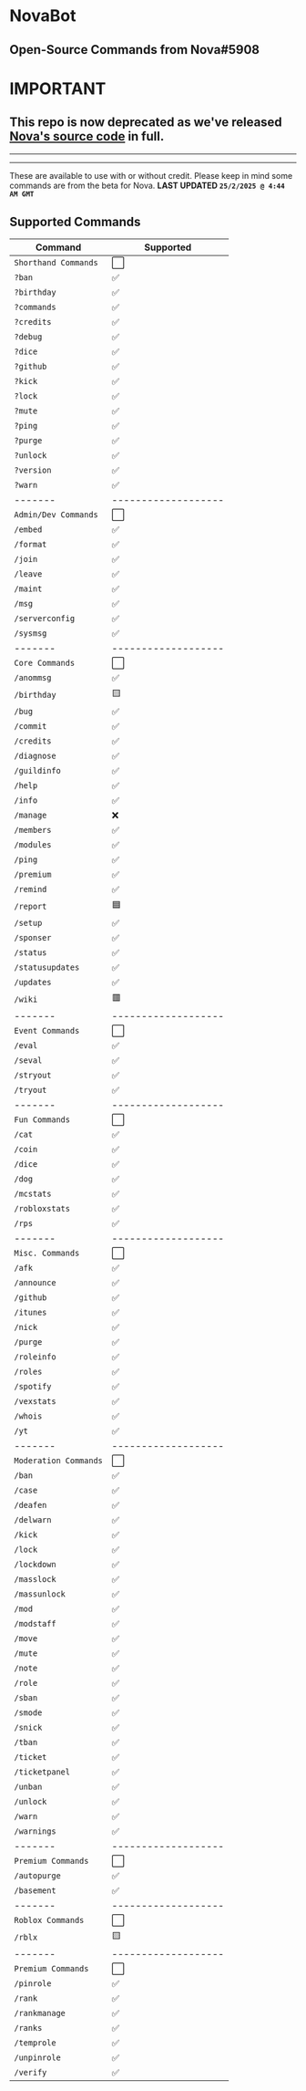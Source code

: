 # NovaBot
Open-Source Commands from Nova#5908
---
# IMPORTANT
## This repo is now deprecated as we've released [Nova's source code](https://github.com/Nirmini/NovaBot) in full.
---


---
These are available to use with or without credit.
Please keep in mind some commands are from the beta for Nova.
**LAST UPDATED `25/2/2025 @ 4:44 AM GMT`**

## Supported Commands
| Command  | Supported          |
| -------  | ------------------- |
| `Shorthand Commands` | :white_large_square: |
| `?ban` | :white_check_mark: |
| `?birthday` | :white_check_mark: |
| `?commands` | :white_check_mark: |
| `?credits` | :white_check_mark: |
| `?debug` | :white_check_mark: |
| `?dice` | :white_check_mark: |
| `?github` | :white_check_mark: |
| `?kick` | :white_check_mark: |
| `?lock` | :white_check_mark: |
| `?mute` | :white_check_mark: |
| `?ping` | :white_check_mark: |
| `?purge` | :white_check_mark: |
| `?unlock` | :white_check_mark: |
| `?version` | :white_check_mark: |
| `?warn` | :white_check_mark: |
| -------  | ------------------- |
| `Admin/Dev Commands` | :white_large_square: |
| `/embed` | :white_check_mark: |
| `/format` | :white_check_mark: |
| `/join` | :white_check_mark: |
| `/leave` | :white_check_mark: |
| `/maint` | :white_check_mark: |
| `/msg` | :white_check_mark: |
| `/serverconfig` | :white_check_mark: |
| `/sysmsg` | :white_check_mark: |
| -------  | ------------------- |
| `Core Commands` | :white_large_square: |
| `/anommsg` | :white_check_mark: |
| `/birthday` | :yellow_square: |
| `/bug` | :white_check_mark: |
| `/commit` | :white_check_mark: |
| `/credits` | :white_check_mark: |
| `/diagnose` | :white_check_mark: |
| `/guildinfo` | :white_check_mark: |
| `/help` | :white_check_mark: |
| `/info` | :white_check_mark: |
| `/manage` | :x: |
| `/members` | :white_check_mark: |
| `/modules` | :white_check_mark: |
| `/ping` | :white_check_mark: |
| `/premium` | :white_check_mark: |
| `/remind` | :white_check_mark: |
| `/report` | :blue_square: |
| `/setup` | :white_check_mark: |
| `/sponser` | :white_check_mark: |
| `/status` | :white_check_mark: |
| `/statusupdates` | :white_check_mark: |
| `/updates` | :white_check_mark: |
| `/wiki` | :red_square: |
| -------  | ------------------- |
| `Event Commands` | :white_large_square: |
| `/eval` | :white_check_mark: |
| `/seval` | :white_check_mark: |
| `/stryout` | :white_check_mark: |
| `/tryout` | :white_check_mark: |
| -------  | ------------------- |
| `Fun Commands` | :white_large_square: |
| `/cat` | :white_check_mark: |
| `/coin` | :white_check_mark: |
| `/dice` | :white_check_mark: |
| `/dog` | :white_check_mark: |
| `/mcstats` | :white_check_mark: |
| `/robloxstats` | :white_check_mark: |
| `/rps` | :white_check_mark: |
| -------  | ------------------- |
| `Misc. Commands` | :white_large_square: |
| `/afk` | :white_check_mark: |
| `/announce` | :white_check_mark: |
| `/github` | :white_check_mark: |
| `/itunes` | :white_check_mark: |
| `/nick` | :white_check_mark: |
| `/purge` | :white_check_mark: |
| `/roleinfo` | :white_check_mark: |
| `/roles` | :white_check_mark: |
| `/spotify` | :white_check_mark: |
| `/vexstats` | :white_check_mark: |
| `/whois` | :white_check_mark: |
| `/yt` | :white_check_mark: |
| -------  | ------------------- |
| `Moderation Commands` | :white_large_square: |
| `/ban` | :white_check_mark: |
| `/case` | :white_check_mark: |
| `/deafen` | :white_check_mark: |
| `/delwarn` | :white_check_mark: |
| `/kick` | :white_check_mark: |
| `/lock` | :white_check_mark: |
| `/lockdown` | :white_check_mark: |
| `/masslock` | :white_check_mark: |
| `/massunlock` | :white_check_mark: |
| `/mod` | :white_check_mark: |
| `/modstaff` | :white_check_mark: |
| `/move` | :white_check_mark: |
| `/mute` | :white_check_mark: |
| `/note` | :white_check_mark: |
| `/role` | :white_check_mark: |
| `/sban` | :white_check_mark: |
| `/smode` | :white_check_mark: |
| `/snick` | :white_check_mark: |
| `/tban` | :white_check_mark: |
| `/ticket` | :white_check_mark: |
| `/ticketpanel` | :white_check_mark: |
| `/unban` | :white_check_mark: |
| `/unlock` | :white_check_mark: |
| `/warn` | :white_check_mark: |
| `/warnings` | :white_check_mark: |
| -------  | ------------------- |
| `Premium Commands` | :white_large_square: |
| `/autopurge` | :white_check_mark: |
| `/basement` | :white_check_mark: |
| -------  | ------------------- |
| `Roblox Commands` | :white_large_square: |
| `/rblx` | :yellow_square: |
| -------  | ------------------- |
| `Premium Commands` | :white_large_square: |
| `/pinrole` | :white_check_mark: |
| `/rank` | :white_check_mark: |
| `/rankmanage` | :white_check_mark: |
| `/ranks` | :white_check_mark: |
| `/temprole` | :white_check_mark: |
| `/unpinrole` | :white_check_mark: |
| `/verify` | :white_check_mark: |
